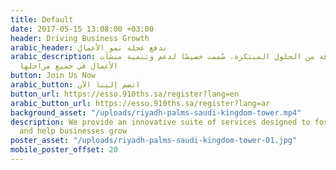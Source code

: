 ```yaml
---
title: Default
date: 2017-05-15 13:08:00 +03:00
header: Driving Business Growth
arabic_header: ندفع عجلة نمو الأعمال
arabic_description: نُوفّر باقة من الحلول المبتكرة، صُممت خصيصًا لدعم وتنمية منشآت
  الأعمال في جميع مراحلها
button: Join Us Now
arabic_button: انضم إلينا الآن
button_url: https://esso.910ths.sa/register?lang=en
arabic_button_url: https://esso.910ths.sa/register?lang=ar
background_asset: "/uploads/riyadh-palms-saudi-kingdom-tower.mp4"
description: We provide an innovative suite of services designed to foster startups
  and help businesses grow
poster_asset: "/uploads/riyadh-palms-saudi-kingdom-tower-01.jpg"
mobile_poster_offset: 20
---
```


